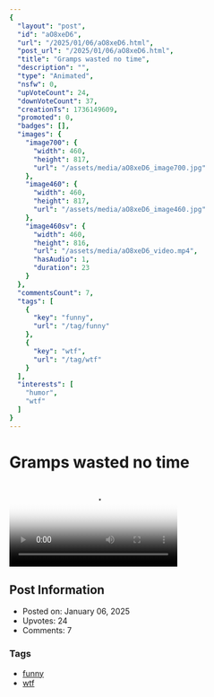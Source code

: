 ```yaml
---
{
  "layout": "post",
  "id": "aO8xeD6",
  "url": "/2025/01/06/aO8xeD6.html",
  "post_url": "/2025/01/06/aO8xeD6.html",
  "title": "Gramps wasted no time",
  "description": "",
  "type": "Animated",
  "nsfw": 0,
  "upVoteCount": 24,
  "downVoteCount": 37,
  "creationTs": 1736149609,
  "promoted": 0,
  "badges": [],
  "images": {
    "image700": {
      "width": 460,
      "height": 817,
      "url": "/assets/media/aO8xeD6_image700.jpg"
    },
    "image460": {
      "width": 460,
      "height": 817,
      "url": "/assets/media/aO8xeD6_image460.jpg"
    },
    "image460sv": {
      "width": 460,
      "height": 816,
      "url": "/assets/media/aO8xeD6_video.mp4",
      "hasAudio": 1,
      "duration": 23
    }
  },
  "commentsCount": 7,
  "tags": [
    {
      "key": "funny",
      "url": "/tag/funny"
    },
    {
      "key": "wtf",
      "url": "/tag/wtf"
    }
  ],
  "interests": [
    "humor",
    "wtf"
  ]
}
---
```


# Gramps wasted no time

<video controls playsinline loop poster="/assets/media/aO8xeD6_image460.jpg">
  <source src="/assets/media/aO8xeD6_video.mp4" type="video/mp4">
  Your browser does not support the video tag.
</video>

## Post Information

- Posted on: January 06, 2025
- Upvotes: 24
- Comments: 7

### Tags

- [funny](/tag/funny)
- [wtf](/tag/wtf)
